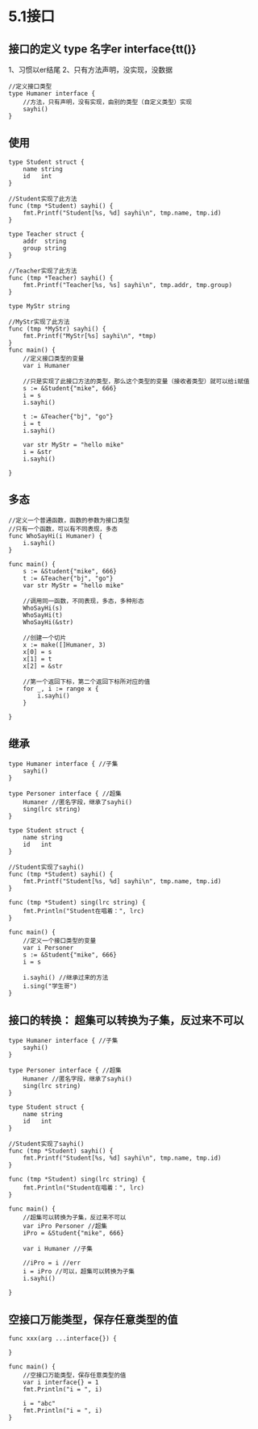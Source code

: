 # 5.1接口

## 接口的定义 type 名字er interface{tt()}
1、习惯以er结尾
2、只有方法声明，没实现，没数据

    //定义接口类型
    type Humaner interface {
    	//方法，只有声明，没有实现，由别的类型（自定义类型）实现
    	sayhi()
    }
## 使用

    type Student struct {
    	name string
    	id   int
    }
    
    //Student实现了此方法
    func (tmp *Student) sayhi() {
    	fmt.Printf("Student[%s, %d] sayhi\n", tmp.name, tmp.id)
    }
    
    type Teacher struct {
    	addr  string
    	group string
    }
    
    //Teacher实现了此方法
    func (tmp *Teacher) sayhi() {
    	fmt.Printf("Teacher[%s, %s] sayhi\n", tmp.addr, tmp.group)
    }
    
    type MyStr string
    
    //MyStr实现了此方法
    func (tmp *MyStr) sayhi() {
    	fmt.Printf("MyStr[%s] sayhi\n", *tmp)
    }
    func main() {
    	//定义接口类型的变量
    	var i Humaner
    
    	//只是实现了此接口方法的类型，那么这个类型的变量（接收者类型）就可以给i赋值
    	s := &Student{"mike", 666}
    	i = s
    	i.sayhi()
    
    	t := &Teacher{"bj", "go"}
    	i = t
    	i.sayhi()
    
    	var str MyStr = "hello mike"
    	i = &str
    	i.sayhi()
    
    }
    
## 多态
    //定义一个普通函数，函数的参数为接口类型
    //只有一个函数，可以有不同表现，多态
    func WhoSayHi(i Humaner) {
    	i.sayhi()
    }
    
    func main() {
    	s := &Student{"mike", 666}
    	t := &Teacher{"bj", "go"}
    	var str MyStr = "hello mike"
    
    	//调用同一函数，不同表现，多态，多种形态
    	WhoSayHi(s)
    	WhoSayHi(t)
    	WhoSayHi(&str)
    
    	//创建一个切片
    	x := make([]Humaner, 3)
    	x[0] = s
    	x[1] = t
    	x[2] = &str
    
    	//第一个返回下标，第二个返回下标所对应的值
    	for _, i := range x {
    		i.sayhi()
    	}
    
    }
    
## 继承
    type Humaner interface { //子集
    	sayhi()
    }
    
    type Personer interface { //超集
    	Humaner //匿名字段，继承了sayhi()
    	sing(lrc string)
    }
    
    type Student struct {
    	name string
    	id   int
    }
    
    //Student实现了sayhi()
    func (tmp *Student) sayhi() {
    	fmt.Printf("Student[%s, %d] sayhi\n", tmp.name, tmp.id)
    }
    
    func (tmp *Student) sing(lrc string) {
    	fmt.Println("Student在唱着：", lrc)
    }
    
    func main() {
    	//定义一个接口类型的变量
    	var i Personer
    	s := &Student{"mike", 666}
    	i = s
    
    	i.sayhi() //继承过来的方法
    	i.sing("学生哥")
    }
    
## 接口的转换： 超集可以转换为子集，反过来不可以
    type Humaner interface { //子集
    	sayhi()
    }
    
    type Personer interface { //超集
    	Humaner //匿名字段，继承了sayhi()
    	sing(lrc string)
    }
    
    type Student struct {
    	name string
    	id   int
    }
    
    //Student实现了sayhi()
    func (tmp *Student) sayhi() {
    	fmt.Printf("Student[%s, %d] sayhi\n", tmp.name, tmp.id)
    }
    
    func (tmp *Student) sing(lrc string) {
    	fmt.Println("Student在唱着：", lrc)
    }
    
    func main() {
    	//超集可以转换为子集，反过来不可以
    	var iPro Personer //超集
    	iPro = &Student{"mike", 666}
    
    	var i Humaner //子集
    
    	//iPro = i //err
    	i = iPro //可以，超集可以转换为子集
    	i.sayhi()
    
    }
## 空接口万能类型，保存任意类型的值
    func xxx(arg ...interface{}) {
    
    }
    
    func main() {
    	//空接口万能类型，保存任意类型的值
    	var i interface{} = 1
    	fmt.Println("i = ", i)
    
    	i = "abc"
    	fmt.Println("i = ", i)
    }
